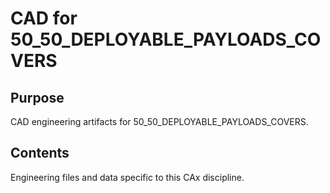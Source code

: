 # CAD for 50_50_DEPLOYABLE_PAYLOADS_COVERS

## Purpose
CAD engineering artifacts for 50_50_DEPLOYABLE_PAYLOADS_COVERS.

## Contents
Engineering files and data specific to this CAx discipline.
